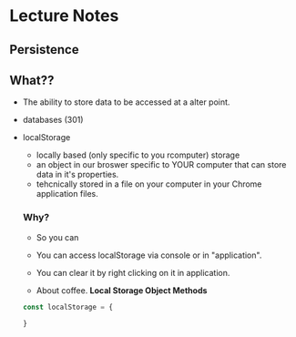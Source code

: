 # Lecture Notes

## Persistence
## What??
- The ability to store data to be accessed at a alter point.
- databases (301)
- localStorage
  - locally based (only specific to you rcomputer) storage
  - an object in our broswer specific to YOUR computer that can store data in it's properties.
  - tehcnically stored in a file on your computer in your Chrome application files.

  ### Why?
  - So you can 
  - You can access localStorage via console or in "application".
  - You can clear it by right clicking on it in application.

  - About coffee.
  **Local Storage Object Methods**
  ```js
  const localStorage = {

  }
  ```

